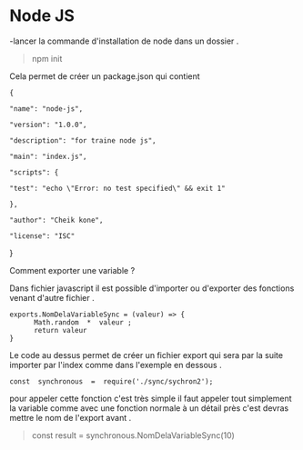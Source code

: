 # Node JS

-lancer la commande d'installation de node dans un dossier .

> npm init

Cela permet de créer un package.json qui contient 

    {
    
    "name": "node-js",
    
    "version": "1.0.0",
    
    "description": "for traine node js",
    
    "main": "index.js",
    
    "scripts": {
    
    "test": "echo \"Error: no test specified\" && exit 1"
    
    },
    
    "author": "Cheik kone",
    
    "license": "ISC"

} 

Comment exporter une  variable  ?

Dans fichier javascript il est possible d'importer ou d'exporter des fonctions venant d'autre fichier .

    exports.NomDelaVariableSync = (valeur) => {
          Math.random  *  valeur ;
          return valeur
    }

Le code au dessus permet de créer un fichier export qui sera par la suite importer par l'index comme dans l'exemple en dessous .

    const  synchronous  =  require('./sync/sychron2');
    
pour appeler cette fonction c'est très simple il faut appeler tout simplement la variable comme avec une fonction normale à un détail près c'est devras mettre le nom de l'export avant .

> const  result  =  synchronous.NomDelaVariableSync(10)


